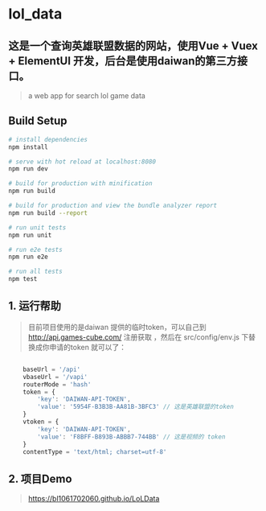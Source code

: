 # lol_data
## 这是一个查询英雄联盟数据的网站，使用Vue + Vuex + ElementUI 开发，后台是使用daiwan的第三方接口。
> a web app for search lol game data

## Build Setup

``` bash
# install dependencies
npm install

# serve with hot reload at localhost:8080
npm run dev

# build for production with minification
npm run build

# build for production and view the bundle analyzer report
npm run build --report

# run unit tests
npm run unit

# run e2e tests
npm run e2e

# run all tests
npm test
```
## 1. 运行帮助

> 目前项目使用的是daiwan 提供的临时token，可以自己到 http://api.games-cube.com/ 注册获取 ，然后在 src/config/env.js 下替换成你申请的token 就可以了：

``` javascript

    baseUrl = '/api'
    vbaseUrl = '/vapi'
    routerMode = 'hash'
    token = {
        'key': 'DAIWAN-API-TOKEN',
        'value': '5954F-B3B3B-AA81B-3BFC3' // 这是英雄联盟的token
    }
    vtoken = {
        'key': 'DAIWAN-API-TOKEN',
        'value': 'F8BFF-B893B-ABBB7-744BB' // 这是视频的 token
    }
    contentType = 'text/html; charset=utf-8'
```

## 2. 项目Demo
>https://bl1061702060.github.io/LoLData